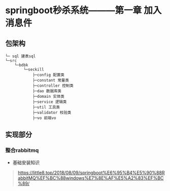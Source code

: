 # springboot秒杀系统———第一章 加入消息件


## 包架构

```
└─ sql 建表sql
└─src
    └─bdbk
        └─seckill
            ├─config 配置类
            ├─constant 常量类
            ├─controller 控制类
            ├─dao 数据库类
            ├─domain 实体类
            ├─service 逻辑类
            ├─util 工具类
            ├─validator 校验类
            ├─vo 前端vo
```

## 实现部分

### 整合rabbitmq
* 基础安装知识
> https://little8.top/2018/08/09/springboot%E6%95%B4%E5%90%88RabbitMQ%EF%BC%88windows%E7%8E%AF%E5%A2%83%EF%BC%89/
 


